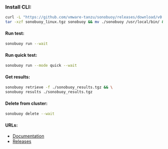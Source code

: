 ### Install CLI:
```bash
curl -L "https://github.com/vmware-tanzu/sonobuoy/releases/download/v0.56.17/sonobuoy_0.56.17_linux_amd64.tar.gz" -o sonobuoy_linux.tgz && \
tar -xzf sonobuoy_linux.tgz sonobuoy && mv ./sonobuoy /usr/local/bin/ && rm -f ./sonobuoy_linux.tgz
```

#### Run test:
```bash
sonobuoy run --wait
```

#### Run quick test:
```bash
sonobuoy run --mode quick --wait
```

#### Get results:
```bash
sonobuoy retrieve -f ./sonobuoy_results.tgz && \
sonobuoy results ./sonobuoy_results.tgz
```

#### Delete from cluster:
```bash
sonobuoy delete --wait
```

#### URLs:
- [Documentation](https://sonobuoy.io/docs/main/)
- [Releases](https://github.com/vmware-tanzu/sonobuoy/releases)
